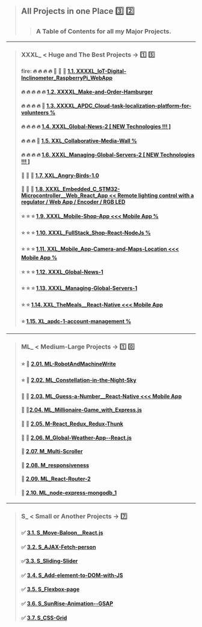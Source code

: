 > ##  All Projects in one Place  :three: :two:
>> ### A Table of Contents for all my Major Projects. 
---
> ### XXXL_ < Huge and The Best Projects -> :one: :five:  
> #### fire: :fire: :fire: :fire: :fire: :star2: :star2: :star2: [1.1. XXXXL_IoT-Digital-Inclinometer_RaspberryPi_WebApp ](https://github.com/LukaszKolodziejski/XXXXL_IoT-Digital-Inclinometer_RaspberryPi_WebApp)
> #### :fire: :fire: :fire: :fire: :fire: [1.2. XXXXL_Make-and-Order-Hamburger](https://github.com/LukaszKolodziejski/XXXL_Make-and-Order-Hamburger)
> #### :fire: :fire: :fire: :fire: :star2: [1.3. XXXXL_APDC_Cloud-task-localization-platform-for-volunteers %](https://github.com/LukaszKolodziejski/XXL_Collaborative-Media-Wall)
> #### :fire: :fire: :fire: :fire: [1.4. XXXL_Global-News-2 [ NEW Technologies !!! ]](https://github.com/LukaszKolodziejski/XXXL_Global-News-2)
> #### :fire: :fire: :fire: :star2: [1.5. XXL_Collaborative-Media-Wall %](https://github.com/LukaszKolodziejski/XXXXL_APDC_Cloud-task-localization-platform-for-volunteers)
> #### :fire: :fire: :fire: :fire: [1.6. XXXL_Managing-Global-Servers-2 [ NEW Technologies !!! ]](https://github.com/LukaszKolodziejski/XXXL_Managing-Global-Servers-2)
> #### :star2: :star2: :star2: [1.7. XXL_Angry-Birds-1.0](https://github.com/LukaszKolodziejski/XXL_Angry-Birds-1.0)
> #### :star2: :star2: :star2: [1.8. XXXL_Embedded_C_STM32-Microcontroller__Web_React_App << Remote lighting control with a regulator / Web App / Encoder / RGB LED](https://github.com/LukaszKolodziejski/XXXL_Embedded_C_STM32-Microcontroller__Web_React_App)
> #### :star: :star: :star: [1.9. XXXL_Mobile-Shop-App <<< Mobile App %](https://github.com/LukaszKolodziejski/XXXL_Mobile-Shop-App)
> #### :star: :star: :star: [1.10. XXXL_FullStack_Shop-React-NodeJs %](https://github.com/LukaszKolodziejski/XXXL_FullStack_Shop-React-NodeJs)
> #### :star: :star: :star: [1.11. XXL_Mobile_App-Camera-and-Maps-Location <<< Mobile App %](https://github.com/LukaszKolodziejski/XXL_Mobile_App-Camera-and-Maps-Location)
> #### :star: :star: :star: [1.12. XXXL_Global-News-1](https://github.com/LukaszKolodziejski/XXXL_Global-News-1)
> #### :star: :star: :star: [1.13. XXXL_Managing-Global-Servers-1](https://github.com/LukaszKolodziejski/XXXL_Managing-Global-Servers-1)
> #### :star: :star: [1.14. XXL_TheMeals__React-Native <<< Mobile App](https://github.com/LukaszKolodziejski/XXL_TheMeals__React-Native)
> #### :star: [1.15. XL_apdc-1-account-management %](https://github.com/LukaszKolodziejski/XL_apdc-1-account-management)
---
> ### ML_  < Medium-Large  Projects -> :one: :zero:
> #### :star: :stars:   [2.01. ML-RobotAndMachineWrite](https://github.com/LukaszKolodziejski/ML-RobotAndMachineWrite)
> ####  :star:  :stars: [2.02. ML_Constellation-in-the-Night-Sky](https://github.com/LukaszKolodziejski/ML_Constellation-in-the-Night-Sky)
> ####  :stars: :stars: [2.03. ML_Guess-a-Number__React-Native <<< Mobile App](https://github.com/LukaszKolodziejski/ML_Guess-a-Number__React-Native)
> ####  :stars: :stars:[2.04. ML_Millionaire-Game_with_Express.js](https://github.com/LukaszKolodziejski/ML_Millionaire-Game_with_Express.js)
> #### :stars: :stars: [2.05. M-React_Redux_Redux-Thunk](https://github.com/LukaszKolodziejski/M-React_Redux_Redux-Thunk)
> #### :stars: :stars: [2.06. M_Global-Weather-App--React.js](https://github.com/LukaszKolodziejski/M_Global-Weather-App--React.js)
> #### :stars: [2.07. M_Multi-Scroller](https://github.com/LukaszKolodziejski/M_Multi-Scroller)
> #### :stars: [2.08. M_responsiveness](https://github.com/LukaszKolodziejski/M_responsiveness)
> #### :stars: [2.09. ML_React-Router-2](https://github.com/LukaszKolodziejski/ML_React-Router-2)
> #### :stars: [2.10. ML_node-express-mongodb_1](https://github.com/LukaszKolodziejski/ML_node-express-mongodb_1)
---
> ### S_  < Small or Another Projects -> :seven:
> #### :white_check_mark: [3.1. S_Move-Baloon__React.js](https://github.com/LukaszKolodziejski/S_Move-Baloon__React.js)
> #### :white_check_mark: [3.2. S_AJAX-Fetch-person](https://github.com/LukaszKolodziejski/S_AJAX-Fetch-person)
> #### :white_check_mark:[3.3. S_Sliding-Slider](https://github.com/LukaszKolodziejski/S_Sliding-Slider)
> #### :white_check_mark: [3.4. S_Add-element-to-DOM-with-JS](https://github.com/LukaszKolodziejski/S_Add-element-to-DOM-with-JS)
> #### :white_check_mark: [3.5. S_Flexbox-page](https://github.com/LukaszKolodziejski/S_Flexbox-page)
> #### :white_check_mark: [3.6. S_SunRise-Animation--GSAP](https://github.com/LukaszKolodziejski/S_SunRise-Animation--GSAP)
> #### :white_check_mark: [3.7. S_CSS-Grid](https://github.com/LukaszKolodziejski/S_CSS-Grid)
